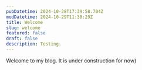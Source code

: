 ```yaml
---
pubDatetime: 2024-10-28T17:39:58.704Z
modDatetime: 2024-10-29T11:30:29Z
title: Welcome
slug: welcome
featured: false
draft: false
description: Testing.
---
```


Welcome to my blog. It is under construction for now)